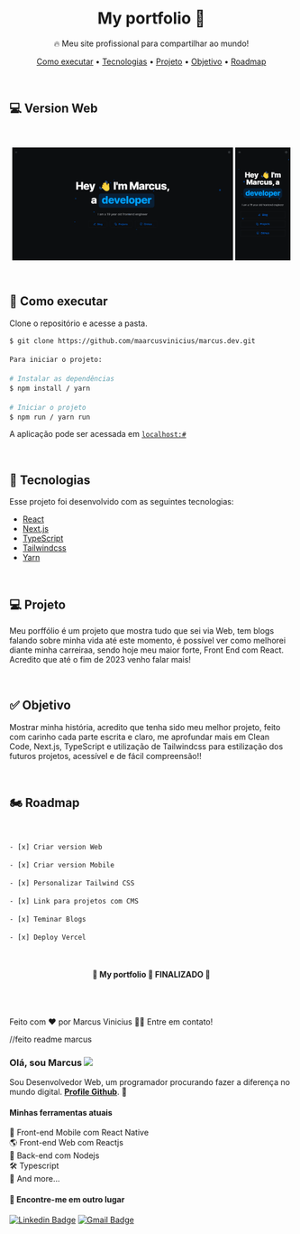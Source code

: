 <h1 align="center">My portfolio 📓</h1>

<p align="center">🔥 Meu site profissional para compartilhar ao mundo!</p>

<p align="center">
 <a href="#-executar">Como executar</a> •
 <a href="#-tecnologias">Tecnologias</a> •
 <a href="#-projeto">Projeto</a> • 
 <a href="#-objetivo">Objetivo</a> • 
  <a href="#-roadmap">Roadmap</a>
</p>

<br />

## 💻 Version Web

<br />

<div id="layout" align="center">
  <p align="stretch">
    <img align="center" height="200" alt="NextLevelWeek" title="#NextLevelWeek" src="./public/assets/Screenshott_Web_1.png">
    <img align="center" height="200" alt="NextLevelWeek" title="#NextLevelWeek" src="./public/assets/Screenshott_Mob_1.png">
  </p>
</div>

<br />

## 🚀 Como executar

Clone o repositório e acesse a pasta.

```bash
$ git clone https://github.com/maarcusvinicius/marcus.dev.git

Para iniciar o projeto:

# Instalar as dependências
$ npm install / yarn

# Iniciar o projeto
$ npm run / yarn run
```

A aplicação pode ser acessada em [`localhost:#`](localhost:#)

<br />

## 🔧 Tecnologias

Esse projeto foi desenvolvido com as seguintes tecnologias:

-   [React](https://reactjs.org/)
-   [Next.js](https://nextjs.org/)
-   [TypeScript](https://www.typescriptlang.org/)
-   [Tailwindcss](https://tailwindcss.com/)
-   [Yarn](https://yarnpkg.com/)

<br />

## 💻 Projeto

Meu porffólio é um projeto que mostra tudo que sei via Web, tem blogs falando sobre minha vida até este momento, é possível ver como melhorei diante minha carreiraa, sendo hoje meu maior forte, Front End com React. Acredito que até o fim de 2023 venho falar mais!

<br />

## ✅ Objetivo

Mostrar minha história, acredito que tenha sido meu melhor projeto, feito com carinho cada parte escrita e claro, me aprofundar mais em Clean Code, Next.js, TypeScript e utilização de Tailwindcss para estilização dos futuros projetos, acessível e de fácil compreensão!!

<br />

## 🏍️ Roadmap

<br />

    - [x] Criar version Web

    - [x] Criar version Mobile

    - [x] Personalizar Tailwind CSS

    - [x] Link para projetos com CMS

    - [x] Teminar Blogs

    - [x] Deploy Vercel

<br />

<h4 align="center"> 
	🚧  My portfolio 📓 FINALIZADO  🚧
</h4>
<br />

<br />

Feito com ❤️ por Marcus Vinicius 👋🏽 Entre em contato!

//feito readme marcus

### Olá, sou Marcus <img src="https://media.giphy.com/media/hvRJCLFzcasrR4ia7z/giphy.gif" width="30" >

Sou Desenvolvedor Web, um programador procurando fazer a diferença no mundo digital. [**Profile Github**](https://github.com/maarcusvinicius). 🚀

#### Minhas ferramentas atuais

📲 Front-end Mobile com React Native  
🌎 Front-end Web com Reactjs  
📡 Back-end com Nodejs  
🛠️ Typescript  
🧰 And more...

#### 💬 Encontre-me em outro lugar

[![Linkedin Badge](https://img.shields.io/badge/-Linkedin-blue?style=flat-square&logo=Linkedin&logoColor=white&link=https://www.linkedin.com/in/marcus-vinicius-507718228/)](https://www.linkedin.com/in/marcus-vinicius-507718228/)
[![Gmail Badge](https://img.shields.io/badge/-marcus.editor77@gmail.com-c14438?style=flat-square&logo=Gmail&logoColor=white&link=mailto:marcus.editor77@gmail.com)](marcus.editor77@gmail.com)
